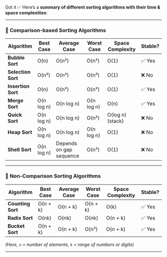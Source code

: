 Got it ✅
Here’s a **summary of different sorting algorithms with their time & space complexities**:

---

### 🔹 **Comparison-based Sorting Algorithms**

| Algorithm          | Best Case  | Average Case            | Worst Case | Space Complexity | Stable? |
| ------------------ | ---------- | ----------------------- | ---------- | ---------------- | ------- |
| **Bubble Sort**    | O(n)       | O(n²)                   | O(n²)      | O(1)             | ✅ Yes   |
| **Selection Sort** | O(n²)      | O(n²)                   | O(n²)      | O(1)             | ❌ No    |
| **Insertion Sort** | O(n)       | O(n²)                   | O(n²)      | O(1)             | ✅ Yes   |
| **Merge Sort**     | O(n log n) | O(n log n)              | O(n log n) | O(n)             | ✅ Yes   |
| **Quick Sort**     | O(n log n) | O(n log n)              | O(n²)      | O(log n) (stack) | ❌ No    |
| **Heap Sort**      | O(n log n) | O(n log n)              | O(n log n) | O(1)             | ❌ No    |
| **Shell Sort**     | O(n log n) | Depends on gap sequence | O(n²)      | O(1)             | ❌ No    |

---

### 🔹 **Non-Comparison Sorting Algorithms**

| Algorithm         | Best Case | Average Case | Worst Case | Space Complexity | Stable? |
| ----------------- | --------- | ------------ | ---------- | ---------------- | ------- |
| **Counting Sort** | O(n + k)  | O(n + k)     | O(n + k)   | O(k)             | ✅ Yes   |
| **Radix Sort**    | O(nk)     | O(nk)        | O(nk)      | O(n + k)         | ✅ Yes   |
| **Bucket Sort**   | O(n + k)  | O(n + k)     | O(n²)      | O(n + k)         | ✅ Yes   |

*(Here, `n` = number of elements, `k` = range of numbers or digits)*

---


